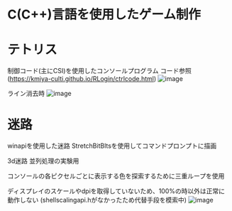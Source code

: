 # C(C++)言語を使用したゲーム制作

# テトリス
制御コード(主にCSI)を使用したコンソールプログラム
コード参照(https://kmiya-culti.github.io/RLogin/ctrlcode.html)
![image](https://github.com/user-attachments/assets/dabadd34-5fe4-406c-9a11-2fb29101962e)

ライン消去時
![image](https://github.com/user-attachments/assets/9ef3db27-14b4-4099-bddd-7ff1a5de4b0e)

# 迷路
winapiを使用した迷路
StretchBitBltsを使用してコマンドプロンプトに描画

3d迷路
並列処理の実験用

コンソールの各ピクセルごとに表示する色を探索するために三重ループを使用

ディスプレイのスケールやdpiを取得していないため、100%の時以外は正常に動作しない
(shellscalingapi.hがなかったため代替手段を模索中)
![image](https://github.com/user-attachments/assets/b8fee536-6aa0-4922-8375-f7724bdb88b3)
